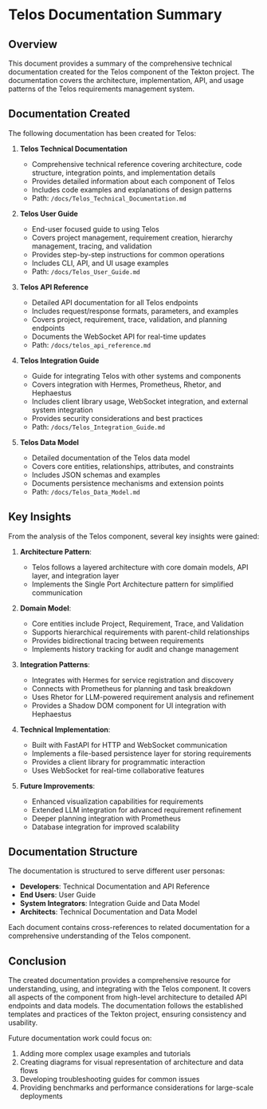 # Telos Documentation Summary

## Overview

This document provides a summary of the comprehensive technical documentation created for the Telos component of the Tekton project. The documentation covers the architecture, implementation, API, and usage patterns of the Telos requirements management system.

## Documentation Created

The following documentation has been created for Telos:

1. **Telos Technical Documentation**
   - Comprehensive technical reference covering architecture, code structure, integration points, and implementation details
   - Provides detailed information about each component of Telos
   - Includes code examples and explanations of design patterns
   - Path: `/docs/Telos_Technical_Documentation.md`

2. **Telos User Guide**
   - End-user focused guide to using Telos
   - Covers project management, requirement creation, hierarchy management, tracing, and validation
   - Provides step-by-step instructions for common operations
   - Includes CLI, API, and UI usage examples
   - Path: `/docs/Telos_User_Guide.md`

3. **Telos API Reference**
   - Detailed API documentation for all Telos endpoints
   - Includes request/response formats, parameters, and examples
   - Covers project, requirement, trace, validation, and planning endpoints
   - Documents the WebSocket API for real-time updates
   - Path: `/docs/telos_api_reference.md`

4. **Telos Integration Guide**
   - Guide for integrating Telos with other systems and components
   - Covers integration with Hermes, Prometheus, Rhetor, and Hephaestus
   - Includes client library usage, WebSocket integration, and external system integration
   - Provides security considerations and best practices
   - Path: `/docs/Telos_Integration_Guide.md`

5. **Telos Data Model**
   - Detailed documentation of the Telos data model
   - Covers core entities, relationships, attributes, and constraints
   - Includes JSON schemas and examples
   - Documents persistence mechanisms and extension points
   - Path: `/docs/Telos_Data_Model.md`

## Key Insights

From the analysis of the Telos component, several key insights were gained:

1. **Architecture Pattern**:
   - Telos follows a layered architecture with core domain models, API layer, and integration layer
   - Implements the Single Port Architecture pattern for simplified communication

2. **Domain Model**:
   - Core entities include Project, Requirement, Trace, and Validation
   - Supports hierarchical requirements with parent-child relationships
   - Provides bidirectional tracing between requirements
   - Implements history tracking for audit and change management

3. **Integration Patterns**:
   - Integrates with Hermes for service registration and discovery
   - Connects with Prometheus for planning and task breakdown
   - Uses Rhetor for LLM-powered requirement analysis and refinement
   - Provides a Shadow DOM component for UI integration with Hephaestus

4. **Technical Implementation**:
   - Built with FastAPI for HTTP and WebSocket communication
   - Implements a file-based persistence layer for storing requirements
   - Provides a client library for programmatic interaction
   - Uses WebSocket for real-time collaborative features

5. **Future Improvements**:
   - Enhanced visualization capabilities for requirements
   - Extended LLM integration for advanced requirement refinement
   - Deeper planning integration with Prometheus
   - Database integration for improved scalability

## Documentation Structure

The documentation is structured to serve different user personas:

- **Developers**: Technical Documentation and API Reference
- **End Users**: User Guide
- **System Integrators**: Integration Guide and Data Model
- **Architects**: Technical Documentation and Data Model

Each document contains cross-references to related documentation for a comprehensive understanding of the Telos component.

## Conclusion

The created documentation provides a comprehensive resource for understanding, using, and integrating with the Telos component. It covers all aspects of the component from high-level architecture to detailed API endpoints and data models. The documentation follows the established templates and practices of the Tekton project, ensuring consistency and usability.

Future documentation work could focus on:
1. Adding more complex usage examples and tutorials
2. Creating diagrams for visual representation of architecture and data flows
3. Developing troubleshooting guides for common issues
4. Providing benchmarks and performance considerations for large-scale deployments